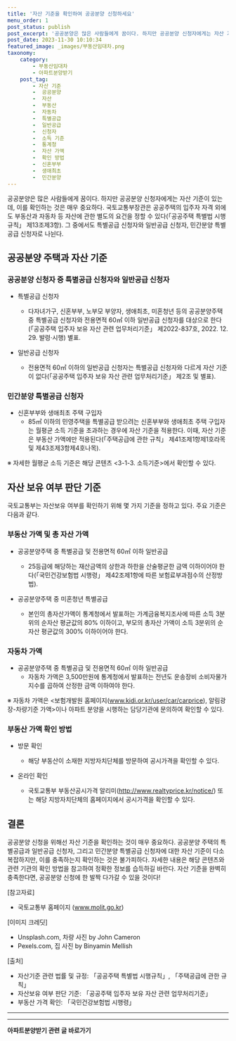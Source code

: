 ```yaml
---
title: '자산 기준을 확인하여 공공분양 신청하세요'
menu_order: 1
post_status: publish
post_excerpt: '공공분양은 많은 사람들에게 꿈이다. 하지만 공공분양 신청자에게는 자산 기준이 있는데, 이를 확인하는 것은 매우 중요하다. 국토교통부장관은 공공주택의 입주자 자격 외에도 부동산과 자동차 등 자산에 관한 별도의 요건을 정할 수 있다  공공주택 특별법 시행규칙  제13조제3항 . 그 중에서도 특별공급 신청자와 일반공급 신청자, 민간분양 특별공급 신청자로 나뉜다.'
post_date: 2023-11-30 10:10:34
featured_image: _images/부동산임대차.png
taxonomy:
    category:
        - 부동산임대차
        - 아파트분양받기
    post_tag:
        - 자산 기준
        -  공공분양
        -  자산
        -  부동산
        -  자동차
        -  특별공급
        -  일반공급
        -  신청자
        -  소득 기준
        -  통계청
        -  자산 가액
        -  확인 방법
        -  신혼부부
        -  생애최초
        -  민간분양
---
```



공공분양은 많은 사람들에게 꿈이다. 하지만 공공분양 신청자에게는 자산 기준이 있는데, 이를 확인하는 것은 매우 중요하다. 국토교통부장관은 공공주택의 입주자 자격 외에도 부동산과 자동차 등 자산에 관한 별도의 요건을 정할 수 있다(「공공주택 특별법 시행규칙」 제13조제3항). 그 중에서도 특별공급 신청자와 일반공급 신청자, 민간분양 특별공급 신청자로 나뉜다.

## 공공분양 주택과 자산 기준

### 공공분양 신청자 중 특별공급 신청자와 일반공급 신청자

- 특별공급 신청자
  - 다자녀가구, 신혼부부, 노부모 부양자, 생애최초, 미혼청년 등의 공공분양주택 중 특별공급 신청자와 전용면적 60㎡ 이하 일반공급 신청자를 대상으로 한다(「공공주택 입주자 보유 자산 관련 업무처리기준」 제2022-837호, 2022. 12. 29. 발령·시행) 별표.

- 일반공급 신청자
  - 전용면적 60㎡ 이하의 일반공급 신청자는 특별공급 신청자와 다르게 자산 기준이 없다(「공공주택 입주자 보유 자산 관련 업무처리기준」 제2조 및 별표).

### 민간분양 특별공급 신청자

- 신혼부부와 생애최초 주택 구입자
  - 85㎡ 이하의 민영주택을 특별공급 받으려는 신혼부부와 생애최초 주택 구입자는 월평균 소득 기준을 초과하는 경우에 자산 기준을 적용한다. 이때, 자산 기준은 부동산 가액에만 적용된다(「주택공급에 관한 규칙」 제41조제1항제1호라목 및 제43조제3항제4호나목).

※ 자세한 월평균 소득 기준은 해당 콘텐츠 <3-1-3. 소득기준>에서 확인할 수 있다.

## 자산 보유 여부 판단 기준

국토교통부는 자산보유 여부를 확인하기 위해 몇 가지 기준을 정하고 있다. 주요 기준은 다음과 같다.

### 부동산 가액 및 총 자산 가액

- 공공분양주택 중 특별공급 및 전용면적 60㎡ 이하 일반공급
  - 25등급에 해당하는 재산금액의 상한과 하한을 산술평균한 금액 이하이어야 한다(「국민건강보험법 시행령」 제42조제1항에 따른 보험료부과점수의 산정방법).

- 공공분양주택 중 미혼청년 특별공급
  - 본인의 총자산가액이 통계청에서 발표하는 가계금융복지조사에 따른 소득 3분위의 순자산 평균값의 80% 이하이고, 부모의 총자산 가액이 소득 3분위의 순자산 평균값의 300% 이하이어야 한다.

### 자동차 가액

- 공공분양주택 중 특별공급 및 전용면적 60㎡ 이하 일반공급
  - 자동차 가액은 3,500만원에 통계청에서 발표하는 전년도 운송장비 소비자물가지수를 곱하여 산정한 금액 이하여야 한다.

※ 자동차 가액은 <보험개발원 홈페이지(www.kidi.or.kr/user/car/carprice), 알림광장-차량기준 가액>이나 아파트 분양을 시행하는 담당기관에 문의하여 확인할 수 있다.

### 부동산 가액 확인 방법

- 방문 확인
  - 해당 부동산이 소재한 지방자치단체를 방문하여 공시가격을 확인할 수 있다.

- 온라인 확인
  - 국토교통부 부동산공시가격 알리미(http://www.realtyprice.kr/notice/) 또는 해당 지방자치단체의 홈페이지에서 공시가격을 확인할 수 있다.

## 결론

공공분양 신청을 위해선 자산 기준을 확인하는 것이 매우 중요하다. 공공분양 주택의 특별공급과 일반공급 신청자, 그리고 민간분양 특별공급 신청자에 대한 자산 기준이 다소 복잡하지만, 이를 충족하는지 확인하는 것은 불가피하다. 자세한 내용은 해당 콘텐츠와 관련 기관의 확인 방법을 참고하여 정확한 정보를 습득하길 바란다. 자산 기준을 완벽히 충족한다면, 공공분양 신청에 한 발짝 다가갈 수 있을 것이다!

[참고자료]
- 국토교통부 홈페이지 (www.molit.go.kr)

[이미지 크레딧]
- Unsplash.com, 차량 사진 by John Cameron
- Pexels.com, 집 사진 by Binyamin Mellish

[출처]
- 자산기준 관련 법률 및 규정: 「공공주택 특별법 시행규칙」, 「주택공급에 관한 규칙」
- 자산보유 여부 판단 기준: 「공공주택 입주자 보유 자산 관련 업무처리기준」
- 부동산 가격 확인: 「국민건강보험법 시행령」

---
<!-- wp:separator -->
<hr class="wp-block-separator has-alpha-channel-opacity"/>
<!-- /wp:separator -->

<!-- wp:group {"backgroundColor":"base","layout":{"type":"constrained"}} -->
<div class="wp-block-group has-base-background-color has-background"><!-- wp:paragraph {"align":"center","fontSize":"medium"} -->
<p class="has-text-align-center has-large-font-size"><strong>아파트분양받기 관련 글 바로가기</strong></p>
<!-- /wp:paragraph -->


<!-- wp:latest-posts
{"categories":[{"id":27331,"count":19,"description":"","link":"https://uknowlaw.com/category/%ec%95%84%ed%8c%8c%ed%8a%b8%eb%b6%84%ec%96%91%eb%b0%9b%ea%b8%b0/","name":"아파트분양받기","slug":"아파트분양받기","taxonomy":"category","parent":0,"meta":[],"_links":{"self":[{"href":"https://uknowlaw.com/wp-json/wp/v2/categories/27331"}],"collection":[{"href":"https://uknowlaw.com/wp-json/wp/v2/categories"}],"about":[{"href":"https://uknowlaw.com/wp-json/wp/v2/taxonomies/category"}],"wp:post_type":[{"href":"https://uknowlaw.com/wp-json/wp/v2/posts?categories=27331"}],"curies":[{"name":"wp","href":"https://api.w.org/{rel}","templated":true}]}}],"postsToShow":100,"excerptLength":28,"postLayout":"grid","columns":2,"featuredImageAlign":"left","featuredImageSizeSlug":"large","fontSize":"small"} /--></div>
<!-- /wp:group -->